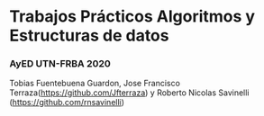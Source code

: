 # Trabajos Prácticos Algoritmos y Estructuras de datos 
### AyED UTN-FRBA 2020

Tobias Fuentebuena Guardon, Jose Francisco Terraza(https://github.com/Jfterraza) y Roberto Nicolas Savinelli (https://github.com/rnsavinelli)
